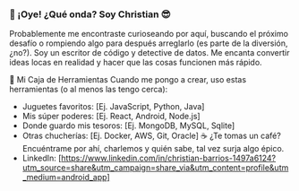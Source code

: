### 👋 ¡Oye! ¿Qué onda? Soy Christian 😎


Probablemente me encontraste curioseando por aquí, buscando el próximo desafío o rompiendo algo para después arreglarlo (es parte de la diversión, ¿no?).
Soy un escritor de código y detective de datos. Me encanta convertir ideas locas en realidad y hacer que las cosas funcionen más rápido.

🔨 Mi Caja de Herramientas
Cuando me pongo a crear, uso estas herramientas (o al menos las tengo cerca):
 * Juguetes favoritos: [Ej. JavaScript, Python, Java]
 * Mis súper poderes: [Ej. React, Android, Node.js]
 * Donde guardo mis tesoros: [Ej. MongoDB, MySQL, Sqlite]
 * Otras chucherías: [Ej. Docker, AWS, Git, Oracle]
☕ ¿Te tomas un café?
Encuéntrame por ahí, charlemos y quién sabe, tal vez surja algo épico.
 * LinkedIn: [https://www.linkedin.com/in/christian-barrios-1497a6124?utm_source=share&utm_campaign=share_via&utm_content=profile&utm_medium=android_app]
 